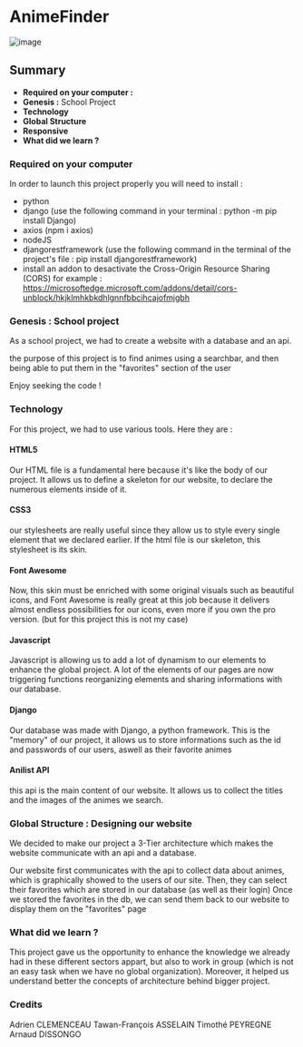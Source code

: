 # AnimeFinder

![image](https://user-images.githubusercontent.com/91453689/206312201-98f5f582-a1fb-4a3f-af14-449ba4b01548.png)

## Summary

- **Required on your computer :**
- **Genesis :** School Project
- **Technology**
- **Global Structure**
- **Responsive**
- **What did we learn ?**

### Required on your computer

In order to launch this project properly you will need to install :
- python 
- django (use the following command in your terminal : python -m pip install Django)
- axios (npm i axios)
- nodeJS
- djangorestframework (use the following command in the terminal of the project's file : pip install djangorestframework)
- install an addon to desactivate the Cross-Origin Resource Sharing (CORS) for example : https://microsoftedge.microsoft.com/addons/detail/cors-unblock/hkjklmhkbkdhlgnnfbbcihcajofmjgbh

### Genesis : School project

As a school project, we had to create a website with a database and an api.

the purpose of this project is to find animes using a searchbar, and then being able to put them in the "favorites" section of the user

Enjoy seeking the code !

### Technology

For this project, we had to use various tools. Here they are :

#### HTML5

Our HTML file is a fundamental here because it's like the body of our project. It allows us to define a skeleton for our website, to declare the numerous elements inside of it.  

#### CSS3

our stylesheets are really useful since they allow us to style every single element that we declared earlier. If the html file is our skeleton, this stylesheet is its skin.

#### Font Awesome

Now, this skin must be enriched with some original visuals such as beautiful icons, and Font Awesome is really great at this job because it delivers almost endless possibilities for our icons, even more if you own the pro version. (but for this project this is not my case)   

#### Javascript

Javascript is allowing us to add a lot of dynamism to our elements to enhance the global project. A lot of the elements of our pages are now triggering functions reorganizing elements and sharing informations with our database.

#### Django

Our database was made with Django, a python framework. This is the "memory" of our project, it allows us to store informations such as the id and passwords of our users, aswell as their favorite animes 

#### Anilist API

this api is the main content of our website. It allows us to collect the titles and the images of the animes we search.

### Global Structure : Designing our website

We decided to make our project a 3-Tier architecture which makes the website communicate with an api and a database.

Our website first communicates with the api to collect data about animes, which is graphically showed to the users of our site.
Then, they can select their favorites which are stored in our database (as well as their login)
Once we stored the favorites in the db, we can send them back to our website to display them on the "favorites" page

### What did we learn ?

This project gave us the opportunity to enhance the knowledge we already had in these different sectors appart, but also to work in group (which is not an easy task when we have no global organization). Moreover, it helped us understand better the concepts of architecture behind bigger project.

### Credits

Adrien CLEMENCEAU
Tawan-François ASSELAIN
Timothé PEYREGNE
Arnaud DISSONGO
